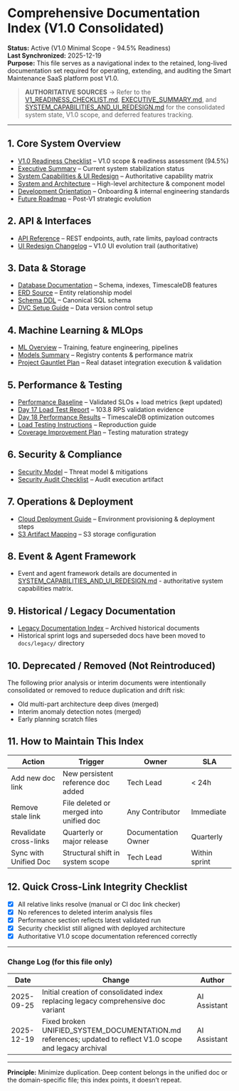 # Comprehensive Documentation Index (V1.0 Consolidated)

**Status:** Active (V1.0 Minimal Scope - 94.5% Readiness)  
**Last Synchronized:** 2025-12-19  
**Purpose:** This file serves as a navigational index to the retained, long-lived documentation set required for operating, extending, and auditing the Smart Maintenance SaaS platform post V1.0.

> **AUTHORITATIVE SOURCES** → Refer to the [V1_READINESS_CHECKLIST.md](./V1_READINESS_CHECKLIST.md), [EXECUTIVE_SUMMARY.md](./EXECUTIVE_SUMMARY.md), and [SYSTEM_CAPABILITIES_AND_UI_REDESIGN.md](./SYSTEM_CAPABILITIES_AND_UI_REDESIGN.md) for the consolidated system state, V1.0 scope, and deferred features tracking.

---
## 1. Core System Overview
- [V1.0 Readiness Checklist](./V1_READINESS_CHECKLIST.md) – V1.0 scope & readiness assessment (94.5%)
- [Executive Summary](./EXECUTIVE_SUMMARY.md) – Current system stabilization status  
- [System Capabilities & UI Redesign](./SYSTEM_CAPABILITIES_AND_UI_REDESIGN.md) – Authoritative capability matrix
- [System and Architecture](./SYSTEM_AND_ARCHITECTURE.md) – High-level architecture & component model  
- [Development Orientation](./DEVELOPMENT_ORIENTATION.md) – Onboarding & internal engineering standards
- [Future Roadmap](./FUTURE_ROADMAP.md) – Post-V1 strategic evolution

## 2. API & Interfaces
- [API Reference](./api.md) – REST endpoints, auth, rate limits, payload contracts
- [UI Redesign Changelog](./ui_redesign_changelog.md) – V1.0 UI evolution trail (authoritative)

## 3. Data & Storage
- [Database Documentation](./db/README.md) – Schema, indexes, TimescaleDB features
- [ERD Source](./db/erd.dbml) – Entity relationship model
- [Schema DDL](./db/schema.sql) – Canonical SQL schema
- [DVC Setup Guide](./DVC_SETUP_GUIDE.md) – Data version control setup

## 4. Machine Learning & MLOps
- [ML Overview](./ml/README.md) – Training, feature engineering, pipelines
- [Models Summary](./MODELS_SUMMARY.md) – Registry contents & performance matrix
- [Project Gauntlet Plan](./PROJECT_GAUNTLET_PLAN.md) – Real dataset integration execution & validation

## 5. Performance & Testing
- [Performance Baseline](./PERFORMANCE_BASELINE.md) – Validated SLOs + load metrics (kept updated)
- [Day 17 Load Test Report](./DAY_17_LOAD_TEST_REPORT.md) – 103.8 RPS validation evidence
- [Day 18 Performance Results](./DAY_18_PERFORMANCE_RESULTS.md) – TimescaleDB optimization outcomes
- [Load Testing Instructions](./LOAD_TESTING_INSTRUCTIONS.md) – Reproduction guide
- [Coverage Improvement Plan](./COVERAGE_IMPROVEMENT_PLAN.md) – Testing maturation strategy

## 6. Security & Compliance
- [Security Model](./SECURITY.md) – Threat model & mitigations
- [Security Audit Checklist](./SECURITY_AUDIT_CHECKLIST.md) – Audit execution artifact

## 7. Operations & Deployment
- [Cloud Deployment Guide](./CLOUD_DEPLOYMENT_GUIDE.md) – Environment provisioning & deployment steps
- [S3 Artifact Mapping](./S3_ARTIFACT_MAPPING.md) – S3 storage configuration

## 8. Event & Agent Framework
- Event and agent framework details are documented in [SYSTEM_CAPABILITIES_AND_UI_REDESIGN.md](./SYSTEM_CAPABILITIES_AND_UI_REDESIGN.md) - authoritative system capabilities matrix.

## 9. Historical / Legacy Documentation
- [Legacy Documentation Index](./legacy/INDEX.md) – Archived historical documents
- Historical sprint logs and superseded docs have been moved to `docs/legacy/` directory

## 10. Deprecated / Removed (Not Reintroduced)
The following prior analysis or interim documents were intentionally consolidated or removed to reduce duplication and drift risk:
- Old multi-part architecture deep dives (merged)
- Interim anomaly detection notes (merged)
- Early planning scratch files

## 11. How to Maintain This Index
| Action | Trigger | Owner | SLA |
|--------|--------|-------|-----|
| Add new doc link | New persistent reference doc added | Tech Lead | < 24h |
| Remove stale link | File deleted or merged into unified doc | Any Contributor | Immediate |
| Revalidate cross-links | Quarterly or major release | Documentation Owner | Quarterly |
| Sync with Unified Doc | Structural shift in system scope | Tech Lead | Within sprint |

## 12. Quick Cross-Link Integrity Checklist
- [x] All relative links resolve (manual or CI doc link checker)
- [x] No references to deleted interim analysis files
- [x] Performance section reflects latest validated run
- [x] Security checklist still aligned with deployed architecture
- [x] Authoritative V1.0 scope documentation referenced correctly

---
### Change Log (for this file only)
| Date | Change | Author |
|------|--------|--------|
| 2025-09-25 | Initial creation of consolidated index replacing legacy comprehensive doc variant | AI Assistant |
| 2025-12-19 | Fixed broken UNIFIED_SYSTEM_DOCUMENTATION.md references; updated to reflect V1.0 scope and legacy archival | AI Assistant |

---
**Principle:** Minimize duplication. Deep content belongs in the unified doc or the domain-specific file; this index points, it doesn’t repeat.
